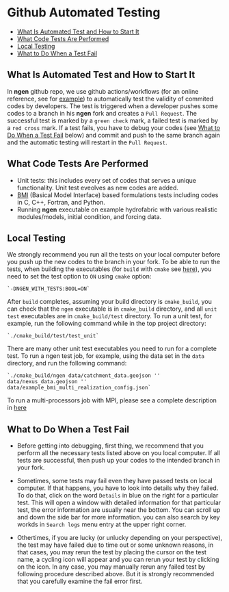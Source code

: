 # Github Automated Testing
- [What Is Automated Test and How to Start It](#what-to-do-when-a-test-fail)
- [What Code Tests Are Performed](#what-code-tests-are-performed)
- [Local Testing](#local-testing)
- [What to Do When a Test Fail](#what-to-do-when-a-test-fail)

## What Is Automated Test and How to Start It

In **ngen** github repo, we use github actions/workflows (for an online reference, see for [example](https://docs.github.com/en/actions/learn-github-actions)) to automatically test the validity of commited codes by developers. The test is triggered when a developer pushes some codes to a branch in his **ngen** fork and creates a `Pull Request`. The successful test is marked by a `green check` mark, a failed test is marked by a `red cross` mark. If a test fails, you have to debug your codes (see [What to Do When a Test Fail](#what-to-do-when-a-test-fail) below) and commit and push to the same branch again and the automatic testing will restart in the `Pull Request`. 

## What Code Tests Are Performed

- Unit tests: this includes every set of codes that serves a unique functionality. Unit test eveolves as new codes are added.
- [BMI](https://bmi.readthedocs.io/en/stable/) (Basical Model Interface) based formulations tests including codes in C, C++, Fortran, and Python.
- Running **ngen** executable on example hydrofabric with various realistic modules/models, initial condition, and forcing data.

## Local Testing

We strongly recommend you run all the tests on your local computer before you push up the new codes to the branch in your fork. To be able to run the tests, when building the executables (for `build` with `cmake` see [here](https://github.com/stcui007/ngen/blob/ngen_automated_test/doc/BUILDS_AND_CMAKE.md)), you need to set the test option to `ON` using `cmake` option:

    `-DNGEN_WITH_TESTS:BOOL=ON`

After `build` completes, assuming your build directory is `cmake_build`, you can check that the `ngen` executable is in `cmake_build` directory, and all `unit test` executables are in `cmake_build/test` directory. To run a unit test, for example, run the following command while in the top project directory:

    `./cmake_build/test/test_unit`

There are many other unit test executables you need to run for a complete test.
To run a ngen test job, for example, using the data set in the `data` directory, and run the following command:

    `./cmake_build/ngen data/catchment_data.geojson '' data/nexus_data.geojson '' data/example_bmi_multi_realization_config.json`

To run a multi-processors job with MPI, please see a complete description in [here](https://github.com/stcui007/ngen/blob/ngen_automated_test/doc/DISTRIBUTED_PROCESSING.md)

## What to Do When a Test Fail

- Before getting into debugging, first thing, we recommend that you perform all the necessary tests listed above on you local computer. If all tests are successful, then push up your codes to the intended branch in your fork.

- Sometimes, some tests may fail even they have passed tests on local computer. If that happens, you have to look into details why they failed. To do that, click on the word `Details` in blue on the right for a particular test. This will open a window with detailed information for that particular test, the error information are usually near the bottom. You can scroll up and down the side bar for more information. you can also search by key workds in `Search logs` menu entry at the upper right corner.

- Othertimes, if you are lucky (or unlucky depending on your perspective), the test may have failed due to time out or some unknown reasons, in that cases, you may rerun the test by placing the cursor on the test name, a cycling icon will appear and you can rerun your test by clicking on the icon. In any case, you may manually rerun any failed test by following procedure described above. But it is strongly recommended that you carefully examine the fail error first.
